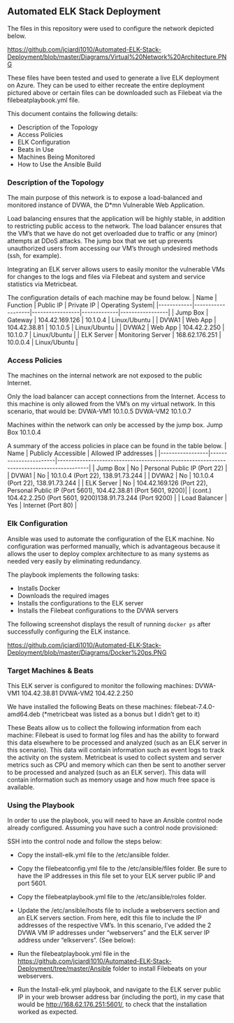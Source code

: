 ## Automated ELK Stack Deployment

The files in this repository were used to configure the network depicted below.

https://github.com/jciardi1010/Automated-ELK-Stack-Deployment/blob/master/Diagrams/Virtual%20Network%20Architecture.PNG

These files have been tested and used to generate a live ELK deployment on Azure. They can be used to either recreate the entire deployment pictured above or certain files can be downloaded such as Filebeat via the filebeatplaybook.yml file.

This document contains the following details:
- Description of the Topology
- Access Policies
- ELK Configuration
- Beats in Use
- Machines Being Monitored
- How to Use the Ansible Build

### Description of the Topology

The main purpose of this network is to expose a load-balanced and monitored instance of DVWA, the D*mn Vulnerable Web Application.

Load balancing ensures that the application will be highly stable, in addition to restricting public access to the network. The load balancer ensures that the VM’s that we have do not get overloaded due to traffic or any (minor) attempts at DDoS attacks. The jump box that we set up prevents unauthorized users from accessing our VM’s through undesired methods (ssh, for example).


Integrating an ELK server allows users to easily monitor the vulnerable VMs for changes to the logs and files via Filebeat and system and service statistics via Metricbeat.

The configuration details of each machine may be found below.
| Name       | Function          | Public IP       | Private IP  | Operating System|
|------------|-------------------|-----------------|-------------|-----------------|
| Jump Box   | Gateway           | 104.42.169.126  | 10.1.0.4    | Linux/Ubuntu    | 
| DVWA1      | Web App           | 104.42.38.81    | 10.1.0.5    | Linux/Ubuntu    |
| DVWA2      | Web App           | 104.42.2.250    | 10.1.0.7    | Linux/Ubuntu    |
| ELK Server | Monitoring Server | 168.62.176.251  | 10.0.0.4    | Linux/Ubuntu    |

### Access Policies

The machines on the internal network are not exposed to the public Internet. 

Only the load balancer can accept connections from the Internet. Access to this machine is only allowed from the VM’s on my virtual network. In this scenario, that would be:
DVWA-VM1 10.1.0.5
DVWA-VM2 10.1.0.7

Machines within the network can only be accessed by the jump box.
Jump Box 10.1.0.4

A summary of the access policies in place can be found in the table below.
| Name            | Publicly Accessible   | Allowed IP addresses                                                                    |
|-----------------|-----------------------|-----------------------------------------------------------------------------------------|
| Jump Box        | No                    | Personal Public IP (Port 22)                                                            |
| DVWA1           | No                    | 10.1.0.4 (Port 22), 138.91.73.244                                                       |
| DVWA2           | No                    | 10.1.0.4 (Port 22), 138.91.73.244                                                       |
| ELK Server      | No                    | 104.42.169.126 (Port 22), Personal Public IP (Port 5601), 104.42.38.81 (Port 5601, 9200)|   |    (cont.)                                 104.42.2.250 (Port 5601, 9200)138.91.73.244 (Port 9200)                                 |
| Load Balancer   | Yes                   | Internet (Port 80)                                                                      |

### Elk Configuration

Ansible was used to automate the configuration of the ELK machine. No configuration was performed manually, which is advantageous because it allows the user to deploy complex architecture to as many systems as needed very easily by eliminating redundancy.

The playbook implements the following tasks:
- Installs Docker
- Downloads the required images
- Installs the configurations to the ELK server
- Installs the Filebeat configurations to the DVWA servers

The following screenshot displays the result of running `docker ps` after successfully configuring the ELK instance.

https://github.com/jciardi1010/Automated-ELK-Stack-Deployment/blob/master/Diagrams/Docker%20ps.PNG

### Target Machines & Beats
This ELK server is configured to monitor the following machines:
DVWA-VM1 104.42.38.81
DVWA-VM2 104.42.2.250

We have installed the following Beats on these machines:
filebeat-7.4.0-amd64.deb
(*metricbeat was listed as a bonus but I didn’t get to it)

These Beats allow us to collect the following information from each machine:
Filebeat is used to format log files and has the ability to forward this data elsewhere to be processed and analyzed (such as an ELK server in this scenario). This data will contain information such as event logs to track the activity on the system.
Metricbeat is used to collect system and server metrics such as CPU and memory which can then be sent to another server to be processed and analyzed (such as an ELK server). This data will contain information such as memory usage and how much free space is available.

### Using the Playbook
In order to use the playbook, you will need to have an Ansible control node already configured. Assuming you have such a control node provisioned: 

SSH into the control node and follow the steps below:
- Copy the install-elk.yml file to the /etc/ansible folder.
- Copy the filebeatconfig.yml file to the /etc/ansible/files folder. Be sure to have the IP addresses in this file set to your ELK server public IP and port 5601.
- Copy the filebeatplaybook.yml file to the /etc/ansible/roles folder.
- Update the /etc/ansible/hosts file to include a webservers section and an ELK servers section. From here, edit this file to include the IP addresses of the respective VM’s. In this scenario, I’ve added the 2 DVWA VM IP addresses under “webservers” and the ELK server IP address under “elkservers”. (See below):

- Run the filebeatplaybook.yml file in the https://github.com/jciardi1010/Automated-ELK-Stack-Deployment/tree/master/Ansible folder to install Filebeats on your webservers.
- Run the Install-elk.yml playbook, and navigate to the ELK server public IP in your web browser address bar (including the port), in my case that would be http://168.62.176.251:5601/, to check that the installation worked as expected.


